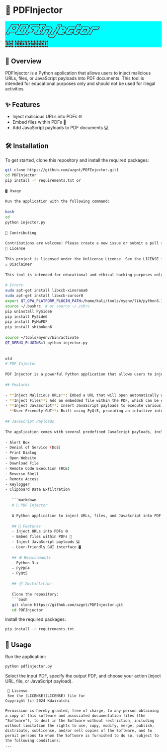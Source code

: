 # 📄 PDFInjector

![PDFInjector Banner](PDFInjector_Banner.png)

## 🚀 Overview

PDFInjector is a Python application that allows users to inject malicious URLs, files, or JavaScript payloads into PDF documents. This tool is intended for educational purposes only and should not be used for illegal activities.

## ✨ Features

- Inject malicious URLs into PDFs 🌐
- Embed files within PDFs 📎
- Add JavaScript payloads to PDF documents 💻

## 🛠 Installation

To get started, clone this repository and install the required packages:

```bash
git clone https://github.com/azgnt/PDFInjector.git)
cd PDFInjector
pip install -r requirements.txt or 

🖥 Usage

Run the application with the following command:

bash
cd 
python injector.py

🤝 Contributing

Contributions are welcome! Please create a new issue or submit a pull request.
📝 License

This project is licensed under the Unlicense License. See the LICENSE file for details.
⚠️ Disclaimer

This tool is intended for educational and ethical hacking purposes only. The author does not condone illegal activities.

# Errors
sudo apt-get install libxcb-xinerama0
sudo apt-get install libxcb-cursor0
export QT_QPA_PLATFORM_PLUGIN_PATH=/home/kali/tools/myenv/lib/python3.12/site-packages/PySide6/Qt/plugins/platforms
source ~/.bashrc  # or source ~/.zshrc
pip uninstall PySide6
pip install PySide6
pip install PyMuPDF
pip install shiboken6

source ~/tools/myenv/bin/activate
QT_DEBUG_PLUGINS=1 python injector.py


old
# PDF Injector

PDF Injector is a powerful Python application that allows users to inject malicious URLs, files, and JavaScript code into PDF documents. This tool is intended for educational purposes and should be used responsibly and ethically.

## Features

- **Inject Malicious URLs**: Embed a URL that will open automatically when the PDF is accessed.
- **Inject Files**: Add an embedded file within the PDF, which can be extracted later.
- **Inject JavaScript**: Insert JavaScript payloads to execute various actions when the PDF is opened.
- **User-Friendly GUI**: Built using PyQt5, providing an intuitive interface for easy interaction.

## JavaScript Payloads

The application comes with several predefined JavaScript payloads, including:

- Alert Box
- Denial of Service (DoS)
- Print Dialog
- Open Website
- Download File
- Remote Code Execution (RCE)
- Reverse Shell
- Remote Access
- Keylogger
- Clipboard Data Exfiltration

   ```markdown
   # 📄 PDF Injector

   A Python application to inject URLs, files, and JavaScript into PDF documents using PyPDF4 and PyQt5. 

   ## 🚀 Features
   - Inject URLs into PDFs 🌐
   - Embed files within PDFs 📁
   - Inject JavaScript payloads 💻
   - User-friendly GUI interface 🖥️

   ## ⚙️ Requirements
   - Python 3.x
   - PyPDF4
   - PyQt5

   ## 📦 Installation

   Clone the repository:
   ```bash
   git clone https://github.com/azgnt/PDFInjector.git
   cd PDFInjector
   ```

   Install the required packages:
   ```bash
   pip install -r requirements.txt
   ```

   ## 🎉 Usage

   Run the application:
   ```bash
   python pdfinjector.py
   ```

   Select the input PDF, specify the output PDF, and choose your action (inject URL, file, or JavaScript payload). 
   ```
    📝 License
    See the [LICENSE](LICENSE) file for 
   Copyright (c) 2024 Kdairatchi

   Permission is hereby granted, free of charge, to any person obtaining a copy of this software and associated documentation files (the "Software"), to deal in the Software without restriction, including without limitation the rights to use, copy, modify, merge, publish, distribute, sublicense, and/or sell copies of the Software, and to permit persons to whom the Software is furnished to do so, subject to the following conditions:
   ...
   ```
